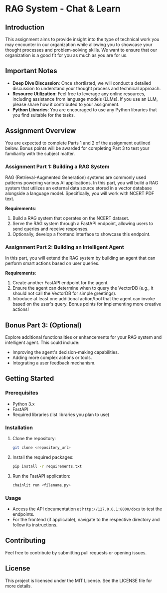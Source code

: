 
# RAG System - Chat & Learn

## Introduction
This assignment aims to provide insight into the type of technical work you may encounter in our organization while allowing you to showcase your thought processes and problem-solving skills. We want to ensure that our organization is a good fit for you as much as you are for us.

## Important Notes
- **Deep Dive Discussion**: Once shortlisted, we will conduct a detailed discussion to understand your thought process and technical approach.
- **Resource Utilization**: Feel free to leverage any online resources, including assistance from language models (LLMs). If you use an LLM, please share how it contributed to your assignment.
- **Python Libraries**: You are encouraged to use any Python libraries that you find suitable for the tasks.

## Assignment Overview
You are expected to complete Parts 1 and 2 of the assignment outlined below. Bonus points will be awarded for completing Part 3 to test your familiarity with the subject matter.

### Assignment Part 1: Building a RAG System
RAG (Retrieval-Augmented Generation) systems are commonly used patterns powering various AI applications. In this part, you will build a RAG system that utilizes an external data source stored in a vector database alongside a language model. Specifically, you will work with NCERT PDF text.

**Requirements**:
1. Build a RAG system that operates on the NCERT dataset.
2. Serve the RAG system through a FastAPI endpoint, allowing users to send queries and receive responses.
3. Optionally, develop a frontend interface to showcase this endpoint.

### Assignment Part 2: Building an Intelligent Agent
In this part, you will extend the RAG system by building an agent that can perform smart actions based on user queries.

**Requirements**:
1. Create another FastAPI endpoint for the agent.
2. Ensure the agent can determine when to query the VectorDB (e.g., it should not call the VectorDB for simple greetings).
3. Introduce at least one additional action/tool that the agent can invoke based on the user's query. Bonus points for implementing more creative actions!

## Bonus Part 3: (Optional)
Explore additional functionalities or enhancements for your RAG system and intelligent agent. This could include:
- Improving the agent's decision-making capabilities.
- Adding more complex actions or tools.
- Integrating a user feedback mechanism.

## Getting Started
### Prerequisites
- Python 3.x
- FastAPI
- Required libraries (list libraries you plan to use)

### Installation
1. Clone the repository:
   ```bash
   git clone <repository_url>
   ```

2. Install the required packages:
   ```bash
   pip install -r requirements.txt
   ```

3. Run the FastAPI application:
   ```bash
   chainlit run <filename.py>
   ```

### Usage
- Access the API documentation at `http://127.0.0.1:8000/docs` to test the endpoints.
- For the frontend (if applicable), navigate to the respective directory and follow its instructions.

## Contributing
Feel free to contribute by submitting pull requests or opening issues.

## License
This project is licensed under the MIT License. See the LICENSE file for more details.
